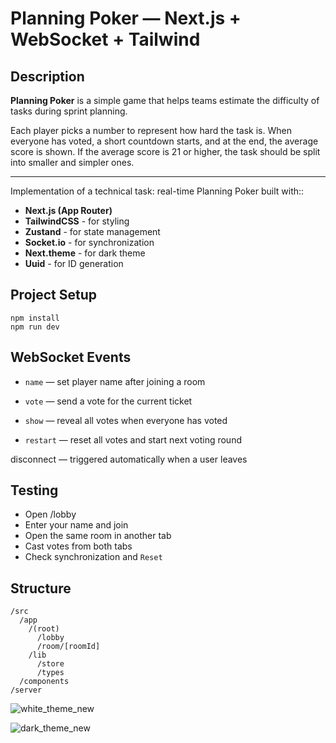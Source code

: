 # Planning Poker — Next.js + WebSocket + Tailwind

## Description

**Planning Poker** is a simple game that helps teams estimate the difficulty of tasks during sprint planning.

<p>Each player picks a number to represent how hard the task is. When everyone has voted, a short countdown starts, and at the end, the average score is shown.
If the average score is 21 or higher, the task should be split into smaller and simpler ones.<p>
  
---

Implementation of a technical task: real-time Planning Poker built with::

- **Next.js (App Router)**
- **TailwindCSS** - for styling
- **Zustand** - for state management
- **Socket.io** - for synchronization
- **Next.theme** - for dark theme
- **Uuid** - for ID generation

## Project Setup

```
npm install
npm run dev
```

## WebSocket Events
- `name` — set player name after joining a room

- `vote` — send a vote for the current ticket

- `show` — reveal all votes when everyone has voted

- `restart` — reset all votes and start next voting round

disconnect — triggered automatically when a user leaves


## Testing
- Open /lobby
- Enter your name and join
- Open the same room in another tab
- Cast votes from both tabs
- Check synchronization and `Reset`

## Structure
```
/src
  /app
    /(root)
      /lobby
      /room/[roomId]
    /lib
      /store
      /types
  /components
/server
```

![white_theme_new](https://github.com/user-attachments/assets/bdbd9010-c1cb-4d1d-adc7-64ca44015d62)

![dark_theme_new](https://github.com/user-attachments/assets/857f5fca-7408-4bb8-afe5-c1518f98d919)


